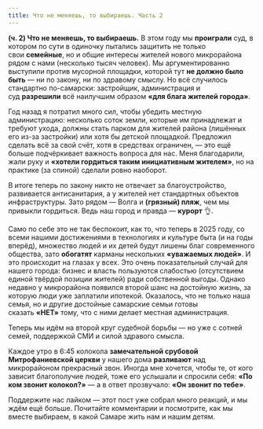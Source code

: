 ```yaml
---
title: Что не меняешь, то выбираешь. Часть 2
---
```

**(ч. 2) Что не меняешь, то выбираешь.**
В этом году мы **проиграли** суд, в котором по сути в одиночку пытались защитить не только свои **семейные**, но и общие интересы жителей нового микрорайона рядом с нами (несколько тысяч человек). Мы аргументированно выступили против мусорной площадки, которой тут **не должно было быть** — ни по закону, ни по здравому смыслу. Но всё случилось стандартно по-самарски: застройщик, администрация и суд **разрешили** всё наилучшим образом **«для блага жителей города»**.

Год назад я потратил много сил, чтобы убедить местную администрацию: несколько соток земли, которые им принадлежат и требуют ухода, должны стать парком для жителей района (лишённых его из-за застройки) или хотя бы детской площадкой. Предложил сделать всё за свой счёт, хотя в средствах ограничен, — это ещё больше подчёркивает важность вопроса для нас. Меня благодарили, жали руку и **«хотели гордиться таким инициативным жителем»**, но на практике (за спиной) сделали ровно наоборот.

В итоге теперь по закону никто не отвечает за благоустройство, развивается антисанитария, а у жителей нет стандартных объектов инфраструктуры. Зато рядом — Волга и **(грязный) пляж**, чем мы привыкли гордиться. Ведь наш город и правда — **курорт** 👌.

Само по себе это не так беспокоит, как то, что теперь в 2025 году, со всеми нашими достижениями в технологиях и культуре быта (и на годы вперёд), множество людей и их детей будут лишены благ современного общества, зато **обогатят** карманы нескольких **«уважаемых людей»**. И это происходит на глазах у всех.
Это очень показательный случай для нашего города: бизнес и власть пользуются слабостью (отсутствием единой твёрдой позиции жителей) ради собственной выгоды.
Однако недавно у микрорайона появился второй шанс на достойную жизнь, за которую люди уже заплатили ипотекой. Оказалось, что не только наша семья, но и другие достойные самарские семьи готовы сказать **«НЕТ»** тому, что с ними делает местная администрация.

Теперь мы идём на второй круг судебной борьбы — но уже с сотней семей, поддержкой СМИ и силой здравого смысла.

Каждое утро в 6:45 колокола **замечательной срубовой Митрофаниевской церкви** у нашего дома **разливают** над микрорайоном прекрасный звон. Иногда мне хочется, чтобы те, от кого зависит благополучие людей, тоже его услышали и спросили себя: **«По ком звонит колокол?»** — а в ответ прозвучало: **«Он звонит по тебе»**.

Поддержите нас лайком — этот пост уже собрал много реакций, и мы ждём ещё больше. Почитайте комментарии и посмотрите, как мы вместе выбираем, в какой Самаре жить нам и нашим детям.